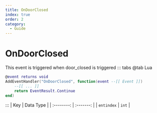 ```yaml
---
title: OnDoorClosed
index: true
order: 2
category:
  - Guide
---
```


# OnDoorClosed
This event is triggered when door_closed is triggered
::: tabs
@tab Lua
```lua
@event returns void
AddEventHandler("OnDoorClosed", function(event --[[ Event ]])
    --[[ ... ]]
    return EventResult.Continue
end)
```

:::
|     Key    | Data Type |
| :--------: | :-------: |
| `entindex` |   `int`   |